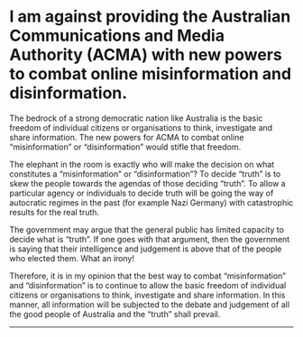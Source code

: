 # I am against providing the Australian Communications and Media Authority (ACMA) with new powers to combat online misinformation and disinformation.

The bedrock of a strong democratic nation like Australia is the basic freedom of individual citizens or
organisations to think, investigate and share information. The new powers for ACMA to combat
online “misinformation” or “disinformation” would stifle that freedom.

The elephant in the room is exactly who will make the decision on what constitutes a
“misinformation” or “disinformation”?  To decide “truth” is to skew the people towards the agendas
of those deciding “truth”. To allow a particular agency or individuals to decide truth will be going the
way of autocratic regimes in the past (for example Nazi Germany) with catastrophic results for the
real truth.

The government may argue that the general public has limited capacity to decide what is “truth”. If
one goes with that argument, then the government is saying that their intelligence and judgement is
above that of the people who elected them. What an irony!

Therefore, it is in my opinion that the best way to combat “misinformation” and “disinformation” is
to continue to allow the basic freedom of individual citizens or organisations to think, investigate and
share information. In this manner, all information will be subjected to the debate and judgement of
all the good people of Australia and the “truth” shall prevail.


-----


